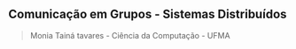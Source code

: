 ## Comunicação em Grupos - Sistemas Distribuídos
>Monia Tainá tavares - Ciência da Computação - UFMA

